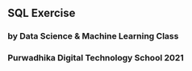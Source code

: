 ## SQL Exercise 

### by Data Science & Machine Learning Class
### Purwadhika Digital Technology School 2021
